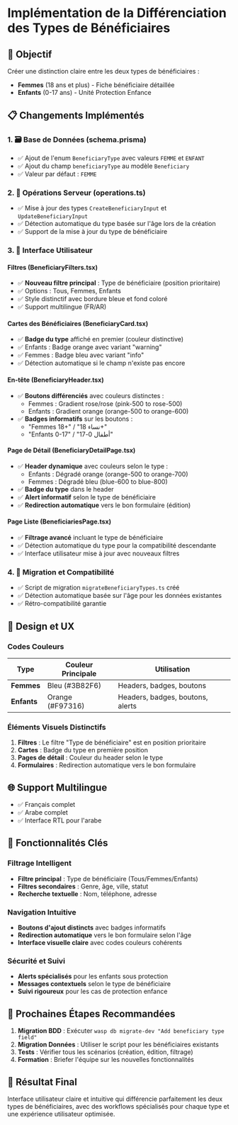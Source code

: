 # Implémentation de la Différenciation des Types de Bénéficiaires

## 🎯 Objectif
Créer une distinction claire entre les deux types de bénéficiaires :
- **Femmes** (18 ans et plus) - Fiche bénéficiaire détaillée
- **Enfants** (0-17 ans) - Unité Protection Enfance

## 📋 Changements Implémentés

### 1. 🗃️ Base de Données (schema.prisma)
- ✅ Ajout de l'enum `BeneficiaryType` avec valeurs `FEMME` et `ENFANT`
- ✅ Ajout du champ `beneficiaryType` au modèle `Beneficiary`
- ✅ Valeur par défaut : `FEMME`

### 2. 🔧 Opérations Serveur (operations.ts)
- ✅ Mise à jour des types `CreateBeneficiaryInput` et `UpdateBeneficiaryInput`
- ✅ Détection automatique du type basée sur l'âge lors de la création
- ✅ Support de la mise à jour du type de bénéficiaire

### 3. 🎨 Interface Utilisateur

#### Filtres (BeneficiaryFilters.tsx)
- ✅ **Nouveau filtre principal** : Type de bénéficiaire (position prioritaire)
- ✅ Options : Tous, Femmes, Enfants
- ✅ Style distinctif avec bordure bleue et fond coloré
- ✅ Support multilingue (FR/AR)

#### Cartes des Bénéficiaires (BeneficiaryCard.tsx)
- ✅ **Badge du type** affiché en premier (couleur distinctive)
- ✅ Enfants : Badge orange avec variant "warning"
- ✅ Femmes : Badge bleu avec variant "info"
- ✅ Détection automatique si le champ n'existe pas encore

#### En-tête (BeneficiaryHeader.tsx)
- ✅ **Boutons différenciés** avec couleurs distinctes :
  - Femmes : Gradient rose/rose (pink-500 to rose-500)
  - Enfants : Gradient orange (orange-500 to orange-600)
- ✅ **Badges informatifs** sur les boutons :
  - "Femmes 18+" / "نساء 18+"
  - "Enfants 0-17" / "أطفال 0-17"

#### Page de Détail (BeneficiaryDetailPage.tsx)
- ✅ **Header dynamique** avec couleurs selon le type :
  - Enfants : Dégradé orange (orange-500 to orange-700)
  - Femmes : Dégradé bleu (blue-600 to blue-800)
- ✅ **Badge du type** dans le header
- ✅ **Alert informatif** selon le type de bénéficiaire
- ✅ **Redirection automatique** vers le bon formulaire (édition)

#### Page Liste (BeneficiariesPage.tsx)
- ✅ **Filtrage avancé** incluant le type de bénéficiaire
- ✅ Détection automatique du type pour la compatibilité descendante
- ✅ Interface utilisateur mise à jour avec nouveaux filtres

### 4. 🔄 Migration et Compatibilité
- ✅ Script de migration `migrateBeneficiaryTypes.ts` créé
- ✅ Détection automatique basée sur l'âge pour les données existantes
- ✅ Rétro-compatibilité garantie

## 🎨 Design et UX

### Codes Couleurs
| Type | Couleur Principale | Utilisation |
|------|-------------------|-------------|
| **Femmes** | Bleu (#3B82F6) | Headers, badges, boutons |
| **Enfants** | Orange (#F97316) | Headers, badges, boutons, alerts |

### Éléments Visuels Distinctifs
1. **Filtres** : Le filtre "Type de bénéficiaire" est en position prioritaire
2. **Cartes** : Badge du type en première position
3. **Pages de détail** : Couleur du header selon le type
4. **Formulaires** : Redirection automatique vers le bon formulaire

## 🌐 Support Multilingue
- ✅ Français complet
- ✅ Arabe complet
- ✅ Interface RTL pour l'arabe

## 🚀 Fonctionnalités Clés

### Filtrage Intelligent
- **Filtre principal** : Type de bénéficiaire (Tous/Femmes/Enfants)
- **Filtres secondaires** : Genre, âge, ville, statut
- **Recherche textuelle** : Nom, téléphone, adresse

### Navigation Intuitive
- **Boutons d'ajout distincts** avec badges informatifs
- **Redirection automatique** vers le bon formulaire selon l'âge
- **Interface visuelle claire** avec codes couleurs cohérents

### Sécurité et Suivi
- **Alerts spécialisés** pour les enfants sous protection
- **Messages contextuels** selon le type de bénéficiaire
- **Suivi rigoureux** pour les cas de protection enfance

## 📝 Prochaines Étapes Recommandées

1. **Migration BDD** : Exécuter `wasp db migrate-dev "Add beneficiary type field"`
2. **Migration Données** : Utiliser le script pour les bénéficiaires existants
3. **Tests** : Vérifier tous les scénarios (création, édition, filtrage)
4. **Formation** : Briefer l'équipe sur les nouvelles fonctionnalités

## 🎯 Résultat Final
Interface utilisateur claire et intuitive qui différencie parfaitement les deux types de bénéficiaires, avec des workflows spécialisés pour chaque type et une expérience utilisateur optimisée.
